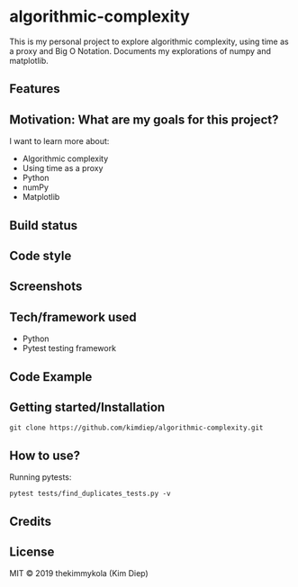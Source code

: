 # algorithmic-complexity

This is my personal project to explore algorithmic complexity, using time as a proxy and Big O Notation. Documents my explorations of numpy and matplotlib.

## Features


## Motivation: What are my goals for this project?

I want to learn more about:

- Algorithmic complexity
- Using time as a proxy
- Python
- numPy
- Matplotlib

## Build status

## Code style

## Screenshots

## Tech/framework used

- Python
- Pytest testing framework

## Code Example

## Getting started/Installation

`git clone https://github.com/kimdiep/algorithmic-complexity.git`


## How to use?

Running pytests:

`pytest tests/find_duplicates_tests.py -v`

## Credits

## License

MIT © 2019 thekimmykola (Kim Diep)

